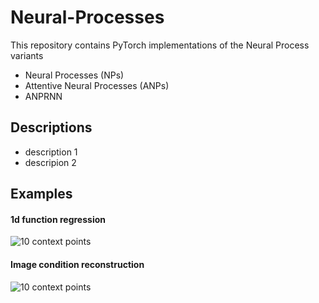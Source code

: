 # Neural-Processes
This repository contains PyTorch implementations of the Neural Process variants


*   Neural Processes (NPs)
*   Attentive Neural Processes (ANPs)
*   ANPRNN

## Descriptions
*   description 1
*   descripion 2

## Examples

#### 1d function regression
![10 context points](misc/images/anp_-3_3.gif?raw=true "Title")

#### Image condition reconstruction
![10 context points](misc/images/placeholder?raw=true "Title")